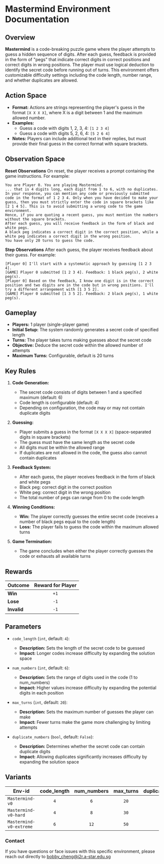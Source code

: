 # Mastermind Environment Documentation

## Overview
**Mastermind** is a code-breaking puzzle game where the player attempts to guess a hidden sequence of digits. After each guess, feedback is provided in the form of "pegs" that indicate correct digits in correct positions and correct digits in wrong positions. The player must use logical deduction to identify the secret code before running out of turns. This environment offers customizable difficulty settings including the code length, number range, and whether duplicates are allowed.

## Action Space

- **Format:** Actions are strings representing the player's guess in the format `[X X X X]`, where X is a digit between 1 and the maximum allowed number.
- **Examples:**
  - Guess a code with digits 1, 2, 3, 4: `[1 2 3 4]`
  - Guess a code with digits 5, 2, 6, 4: `[5 2 6 4]`
- **Notes:** Players can include additional text in their replies, but must provide their final guess in the correct format with square brackets.

## Observation Space

**Reset Observations**
On reset, the player receives a prompt containing the game instructions. For example:

```plaintext
You are Player 0. You are playing Mastermind.
... that is 4 digits long, each digit from 1 to 6, with no duplicates.
In your response, you can mention any code or previously submitted code in the format of 1 2 3 4. Only when you have decided to make your guess, then you must strictly enter the code in square brackets like [2 1 4 5]. This is to avoid submitting a wrong code to the game environment.
Hence, if you are quoting a recent guess, you must mention the numbers without the square brackets.
After each guess, you will receive feedback in the form of black and white pegs.
A black peg indicates a correct digit in the correct position, while a white peg indicates a correct digit in the wrong position.
You have only 20 turns to guess the code.
```

**Step Observations**
After each guess, the player receives feedback about their guess. For example:

```plaintext
[Player 0] I'll start with a systematic approach by guessing [1 2 3 4].
[GAME] Player 0 submitted [1 2 3 4]. Feedback: 1 black peg(s), 2 white peg(s).
[Player 0] Based on the feedback, I know one digit is in the correct position and two digits are in the code but in wrong positions. I'll try a different arrangement with [1 3 5 2].
[GAME] Player 0 submitted [1 3 5 2]. Feedback: 2 black peg(s), 1 white peg(s).
```

## Gameplay

- **Players:** 1 player (single-player game)
- **Initial Setup:** The system randomly generates a secret code of specified length
- **Turns:** The player takes turns making guesses about the secret code
- **Objective:** Deduce the secret code within the allowed number of attempts
- **Maximum Turns:** Configurable, default is 20 turns

## Key Rules

1. **Code Generation:**
   - The secret code consists of digits between 1 and a specified maximum (default: 6)
   - Code length is configurable (default: 4)
   - Depending on configuration, the code may or may not contain duplicate digits

2. **Guessing:**
   - Player submits a guess in the format `[X X X X]` (space-separated digits in square brackets)
   - The guess must have the same length as the secret code
   - All digits must be within the allowed range
   - If duplicates are not allowed in the code, the guess also cannot contain duplicates

3. **Feedback System:**
   - After each guess, the player receives feedback in the form of black and white pegs
   - Black peg: correct digit in the correct position
   - White peg: correct digit in the wrong position
   - The total number of pegs can range from 0 to the code length

4. **Winning Conditions:**
   - **Win:** The player correctly guesses the entire secret code (receives a number of black pegs equal to the code length)
   - **Loss:** The player fails to guess the code within the maximum allowed turns

5. **Game Termination:**
   - The game concludes when either the player correctly guesses the code or exhausts all available turns

## Rewards

| Outcome     | Reward for Player |
|-------------|:-----------------:|
| **Win**     | `+1`              |
| **Lose**    | `-1`              |
| **Invalid** | `-1`              |

## Parameters

- `code_length` (`int`, default: `4`):
  - **Description:** Sets the length of the secret code to be guessed
  - **Impact:** Longer codes increase difficulty by expanding the solution space

- `num_numbers` (`int`, default: `6`):
  - **Description:** Sets the range of digits used in the code (1 to num_numbers)
  - **Impact:** Higher values increase difficulty by expanding the potential digits in each position

- `max_turns` (`int`, default: `20`):
  - **Description:** Sets the maximum number of guesses the player can make
  - **Impact:** Fewer turns make the game more challenging by limiting attempts

- `duplicate_numbers` (`bool`, default: `False`):
  - **Description:** Determines whether the secret code can contain duplicate digits
  - **Impact:** Allowing duplicates significantly increases difficulty by expanding the solution space

## Variants

| Env-id                  | code_length | num_numbers | max_turns | duplicate_numbers |
|-------------------------|:-----------:|:-----------:|:---------:|:-----------------:|
| `Mastermind-v0`         | `4`         | `6`         | `20`      | `False`           |
| `Mastermind-v0-hard`    | `4`         | `8`         | `30`      | `False`           |
| `Mastermind-v0-extreme` | `6`         | `12`        | `50`      | `True`            |



### Contact
If you have questions or face issues with this specific environment, please reach out directly to bobby_cheng@i2r.a-star.edu.sg